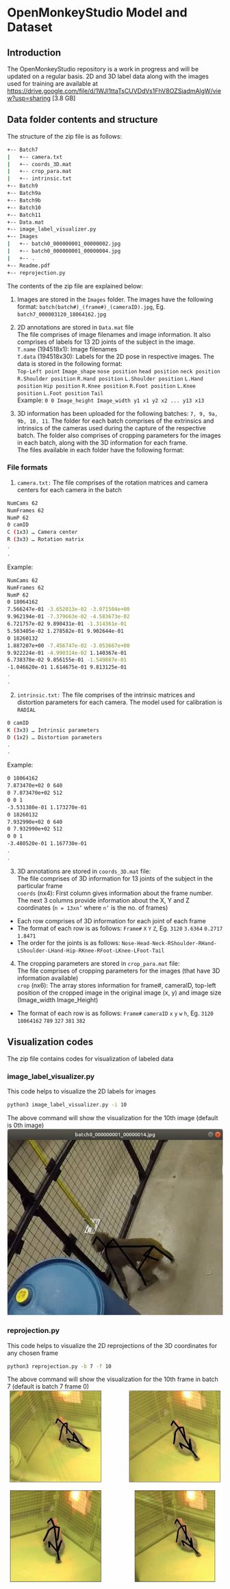 OpenMonkeyStudio Model and Dataset
=============================================

## Introduction
The OpenMonkeyStudio repository is a work in progress and will be updated on a regular basis. 2D and 3D label data along with the images used for training are available at https://drive.google.com/file/d/1WJl1ttaTsCUVDdVs1FhV8OZSiadmAlgW/view?usp=sharing [3.8 GB]

## Data folder contents and structure
The structure of the zip file is as follows:
```sh
+-- Batch7
|   +-- camera.txt
|   +-- coords_3D.mat
|   +-- crop_para.mat
|   +-- intrinsic.txt
+-- Batch9
+-- Batch9a
+-- Batch9b
+-- Batch10 
+-- Batch11
+-- Data.mat
+-- image_label_visualizer.py
+-- Images
|   +-- batch0_000000001_00000002.jpg
|   +-- batch0_000000001_00000004.jpg
|   +-- .
+-- Readme.pdf
+-- reprojection.py

```
The contents of the zip file are explained below:
1. Images are stored in the `Images` folder. The images have the following format: `batch(batch#)_(frame#)_(cameraID).jpg`, Eg. `batch7_000003120_18064162.jpg`
		
2. 2D annotations are stored in `Data.mat` file\
The file comprises of image filenames and image information. It also comprises of labels for 13 2D joints of the subject in the image.\
`T.name` (194518x1): Image filenames\
`T.data` (194518x30): Labels for the 2D pose in respective images. The data is stored in the following format: \
	`Top-Left point` `Image_shape` `nose position` `head position` `neck position` `R.Shoulder position` `R.Hand position` `L.Shoulder position` `L.Hand position` `Hip position` `R.Knee position` `R.Foot position` `L.Knee position` `L.Foot position` `Tail`\
Example: `0 0 Image_height Image_width y1 x1 y2 x2 ... y13 x13`

3. 3D information has been uploaded for the following batches: `7, 9, 9a, 9b, 10, 11`. The folder for each batch comprises of the extrinsics and intrinsics of the cameras used during the capture of the respective batch. The folder also comprises of cropping parameters for the images in each batch, along with the 3D information for each frame.\
The files available in each folder have the following format:
### File formats
1. `camera.txt:` The file comprises of the rotation matrices and camera centers for each camera in the batch
```sh
NumCams 62
NumFrames 62
NumP 62
0 camID
C (1x3) … Camera center
R (3x3) … Rotation matrix
.
.
```
Example:
```sh
NumCams 62
NumFrames 62
NumP 62
0 18064162 
7.566247e-01 -3.652013e-02 -3.071504e+00 
9.962194e-01 -7.379663e-02 -4.583673e-02 
6.721757e-02 9.890431e-01 -1.314361e-01 
5.503405e-02 1.278582e-01 9.902644e-01 
0 18260132 
1.887207e+00 -7.456747e-02 -3.053667e+00 
9.922224e-01 -4.990314e-02 1.140367e-01 
6.738378e-02 9.856155e-01 -1.549887e-01 
-1.046620e-01 1.614675e-01 9.813125e-01 
.
.
```
2. `intrinsic.txt:` The file comprises of the intrinsic matrices and distortion parameters for each camera. The model used for calibration is `RADIAL`
```sh
0 camID
K (3x3) … Intrinsic parameters
D (1x2) … Distortion parameters
.
.
```
Example:
```sh
0 18064162 
7.873470e+02 0 640 
0 7.873470e+02 512 
0 0 1 
-3.531380e-01 1.173270e-01 
0 18260132 
7.932990e+02 0 640 
0 7.932990e+02 512 
0 0 1 
-3.480520e-01 1.167730e-01 
.
.
```
3. 3D annotations are stored in `coords_3D.mat` file:\
The file comprises of 3D information for 13 joints of the subject in the particular frame\
`coords` (nx4): First column gives information about the frame number. The next 3 columns provide information about the X, Y and Z coordinates (`n = 13xn’` where `n’` is the  no. of frames)
 - Each row comprises of 3D information for each joint of each frame
 - The format of each row is as follows: `Frame#` `X` `Y` `Z`, Eg. `3120` `3.6364` `0.2717` `1.8471`
 - The order for the joints is as follows: `Nose-Head-Neck-RShoulder-RHand-LShoulder-LHand-Hip-RKnee-RFoot-LKnee-LFoot-Tail`

4. The cropping parameters are stored in `crop_para.mat` file:\
The file comprises of cropping parameters for the images (that have 3D information available)\
`crop` (nx6): The array stores information for frame#, cameraID, top-left position of the cropped image in the original image (x, y) and image size (Image_width Image_Height)
 - The format of each row is as follows: `Frame#` `cameraID` `x` `y` `w` `h`, Eg. `3120` `18064162` `789` `327` `381` `382`

## Visualization codes
The zip file contains codes for visualization of labeled data
### image_label_visualizer.py
This code helps to visualize the 2D labels for images
```sh
python3 image_label_visualizer.py -i 10
```
The above command will show the visualization for the 10th image (default is 0th image)\
![OMS demo](Images/2d.PNG)

### reprojection.py
This code helps to visualize the 2D reprojections of the 3D coordinates for any chosen frame
```sh
python3 reprojection.py -b 7 -f 10
```
The above command will show the visualization for the 10th frame in batch 7 (default is batch 7 frame 0)\
![OMS demo](Images/3d.PNG)
